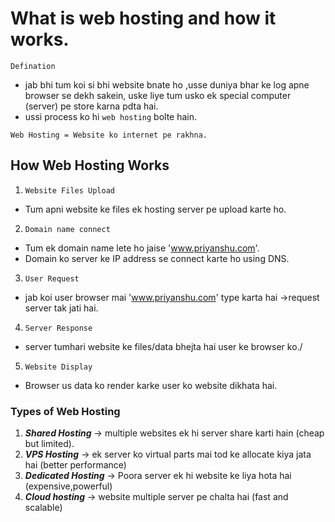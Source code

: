 # What is web hosting and how it works.


`Defination`
- jab bhi tum koi si bhi website bnate ho ,usse duniya bhar ke log apne browser se dekh sakein, uske liye tum usko ek special computer (server) pe store karna pdta hai.
- ussi process ko  hi `web hosting` bolte hain.

```
Web Hosting = Website ko internet pe rakhna.
```


## How Web Hosting Works

1. `Website Files Upload`
  - Tum apni website ke files ek hosting server pe upload karte ho.
2. `Domain name connect`
  - Tum ek domain name lete ho jaise 'www.priyanshu.com'.
  - Domain ko server ke IP address se connect karte ho using DNS.
3. `User Request`
  - jab koi user browser mai 'www.priyanshu.com' type karta hai ->request server tak jati hai.
4. `Server Response`
  - server tumhari website ke files/data bhejta hai user ke browser ko./
5. `Website Display`
  - Browser us data ko render karke user ko website dikhata hai.


### Types of Web Hosting
1. ***Shared Hosting*** -> multiple  websites ek hi server share karti hain (cheap but limited).
2. ***VPS Hosting*** -> ek server ko virtual parts mai tod ke allocate kiya jata hai (better performance)
3. ***Dedicated Hosting*** -> Poora server ek hi website ke liya hota hai (expensive,powerful)
4. ***Cloud hosting***  -> website multiple server pe chalta hai (fast and scalable)
